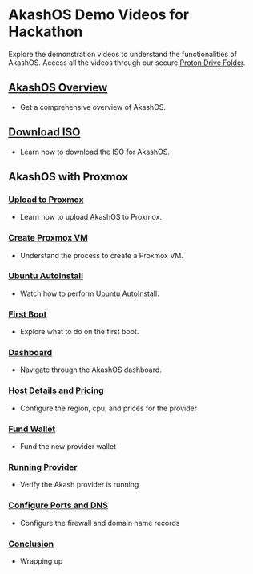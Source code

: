 # AkashOS Demo Videos for Hackathon

Explore the demonstration videos to understand the functionalities of AkashOS. Access all the videos through our secure [Proton Drive Folder](https://drive.proton.me/urls/JVY5NXDNER#3HAn5wvvK7xq).

## [AkashOS Overview](https://drive.proton.me/urls/0MPRRG3A5R#7fTvlgNpDaRn)
   - Get a comprehensive overview of AkashOS.

## [Download ISO](https://drive.proton.me/urls/ZXWFS0A2RG#reve7ZzvDutm)
   - Learn how to download the ISO for AkashOS.

## AkashOS with Proxmox

### [Upload to Proxmox](https://drive.proton.me/urls/369THJABYM#iXusK3Jodc8l)
   - Learn how to upload AkashOS to Proxmox.

### [Create Proxmox VM](https://drive.proton.me/urls/M8GRC6MDZ4#2LKaZKJ2AZPW)
   - Understand the process to create a Proxmox VM.

### [Ubuntu AutoInstall](https://drive.proton.me/urls/BWK9TNMWW0#JoMPH6xRGGlZ)
   - Watch how to perform Ubuntu AutoInstall.

### [First Boot](https://drive.proton.me/urls/CP4035P4S0#8CdxlzqsgyPF)
   - Explore what to do on the first boot.

### [Dashboard](https://drive.proton.me/urls/06Y379ZSY8#lLj2rgRNG0Jh)
   - Navigate through the AkashOS dashboard.

### [Host Details and Pricing](https://drive.proton.me/urls/NEC6P9AJF8#6rKZS13awV5A)
   - Configure the region, cpu, and prices for the provider

### [Fund Wallet](https://drive.proton.me/urls/3TP41KHPZG#HM8sEhhdB4N7)
   - Fund the new provider wallet

### [Running Provider](https://drive.proton.me/urls/B7X5K19ZF4#4DeXNHrsPPd9)
   - Verify the Akash provider is running

### [Configure Ports and DNS](https://drive.proton.me/urls/MKNKFG7Q1C#1t6PaSKzT8fF)
   - Configure the firewall and domain name records

### [Conclusion](https://drive.proton.me/urls/CD728017YC#j5RswZCqsahX)
   - Wrapping up





